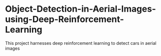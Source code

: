 # Object-Detection-in-Aerial-Images-using-Deep-Reinforcement-Learning
This project harnesses deep reinforcement learning to detect cars in aerial images
